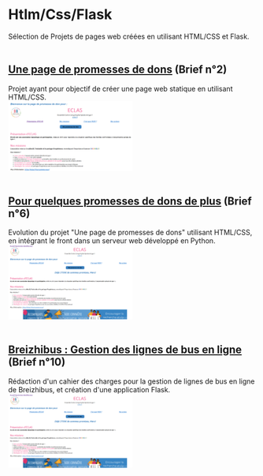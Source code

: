 # Htlm/Css/Flask
Sélection de Projets de pages web créées en utilisant HTML/CSS et Flask.</br>
</br>

## [Une page de promesses de dons](Page_promesses_dons/README.md) (Brief n°2)
Projet ayant pour objectif de créer une page web statique en utilisant HTML/CSS.</br>
<img src='./Page_promesses_dons/images_md/page_accueil.png' width='50%'></br>
</br>

## [Pour quelques promesses de dons de plus](Promesses_dons_de_plus/README.md) (Brief n°6)
Evolution du projet "Une page de promesses de dons" utilisant HTML/CSS, en intégrant le front dans un serveur web développé en Python.</br>
<img src='./Promesses_dons_de_plus/images_md/page_accueil.png' width='50%'></br>
</br>


## [Breizhibus : Gestion des lignes de bus en ligne](https://github.com/MainaLD/Cahier-des-charges-Breizhibus-Brief10.git) (Brief n°10)
Rédaction d'un cahier des charges pour la gestion de lignes de bus en ligne de Breizhibus, et création d'une application Flask.</br>
<img src='./Promesses_dons_de_plus/images_md/page_accueil.png' width='50%'></br>
</br>